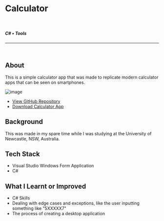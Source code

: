 <!--- ----------------- -->
# Calculator  
<br>

##### C# • Tools
<hr>
<br>
<div class="article">
<!--- ----------------- -->

## **About**

<div class="pb-3"></div>

This is a simple calculator app that was made to replicate modern calculator apps that can be seen on smartphones.
  
<!-- ----------- Image ----------- --> 
<div class="image-container">
	<img src="./assets/portfolio/images/calculator/1.jpg" loading="lazy" alt="image" class="image-75">
</div>
<!-- ----------------------------- -->

<div class="pb-3"></div>

* <a class="cyanLink" href="https://github.com/vondreii/calculator">View GitHub Repository</a>
* <a class="cyanLink" href="./assets/portfolio/downloads/calculator.zip">Download Calculator App</a>
  
<div class="pb-3"></div>

## **Background**

<div class="pb-3"></div>

This was made in my spare time while I was studying at the University of Newcastle, NSW, Australia.

<div class="pb-3"></div>

## **Tech Stack**

<div class="pb-3"></div>

* Visual Studio Windows Form Application
* C#

<div class="pb-3"></div>

## **What I Learnt or Improved**

<div class="pb-3"></div>

* C# Skills
* Dealing with edge cases and exceptions, like the user inputting something like "5XXXXX7"
* The process of creating a desktop application

<div class="pb-3"></div>

<!--- ----------------- -->
</div>